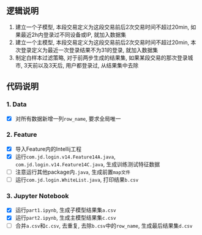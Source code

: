 ## 逻辑说明
1. 建立一个子模型, 本段交易定义为这段交易前后2次交易时间不超过20min, 如果最近2h内登录过不同设备或IP, 就加入数据集
2. 建立一个主模型, 本段交易定义为这段交易前后2次交易时间不超过20min, 本次登录定义为最近一次登录结果不为31的登录, 就加入数据集
3. 制定白样本过滤策略, 对于前两步生成的结果集, 如果某段交易的那次登录城市, 3天前以及3天后, 用户都登录过, 从结果集中去除

## 代码说明
### 1. Data
- [x] 对所有数据新增一列`row_name`, 要求全局唯一
### 2. Feature
- [x] 导入Feature内的Intellij工程
- [x] 运行`com.jd.login.v14.Feature14A.java`, `com.jd.login.v14.Feature14C.java`, 生成训练测试特征数据
- [ ] 注意运行其他package内`.java`, 生成前置`map文件`
- [ ] 运行`com.jd.login.WhiteList.java`, 打印结果`b.csv`
### 3. Jupyter Notebook
- [x] 运行`part1.ipynb`, 生成子模型结果集`a.csv`
- [x] 运行`part2.ipynb`, 生成主模型结果集`c.csv`
- [ ] 合并`a.csv`和`c.csv`, 去重复, 去除`b.csv`中的`row_name`, 生成最后结果集`d.csv`
